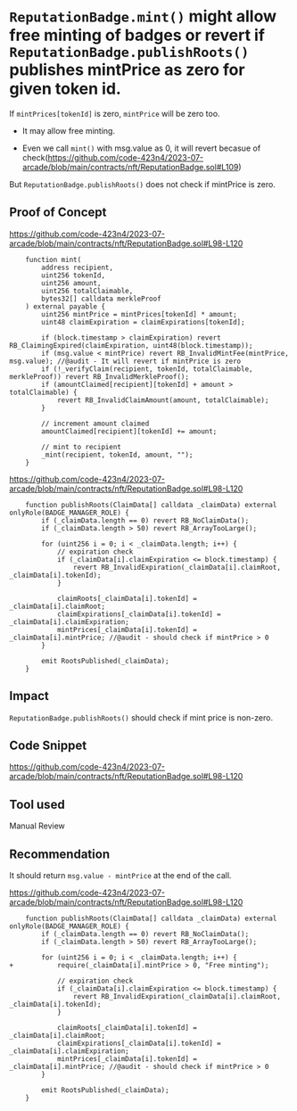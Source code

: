 # `ReputationBadge.mint()` might allow free minting of badges or revert if `ReputationBadge.publishRoots()` publishes mintPrice as zero for given token id.

If `mintPrices[tokenId]` is zero, `mintPrice` will be zero too.

- It may allow free minting.

- Even we call `mint()` with msg.value as 0, it will revert becasue of check(https://github.com/code-423n4/2023-07-arcade/blob/main/contracts/nft/ReputationBadge.sol#L109)

But `ReputationBadge.publishRoots()` does not check if mintPrice is zero.

## Proof of Concept 
https://github.com/code-423n4/2023-07-arcade/blob/main/contracts/nft/ReputationBadge.sol#L98-L120
```solidity
    function mint(
        address recipient,
        uint256 tokenId,
        uint256 amount,
        uint256 totalClaimable,
        bytes32[] calldata merkleProof
    ) external payable {
        uint256 mintPrice = mintPrices[tokenId] * amount;
        uint48 claimExpiration = claimExpirations[tokenId];

        if (block.timestamp > claimExpiration) revert RB_ClaimingExpired(claimExpiration, uint48(block.timestamp));
        if (msg.value < mintPrice) revert RB_InvalidMintFee(mintPrice, msg.value); //@audit - It will revert if mintPrice is zero
        if (!_verifyClaim(recipient, tokenId, totalClaimable, merkleProof)) revert RB_InvalidMerkleProof();
        if (amountClaimed[recipient][tokenId] + amount > totalClaimable) {
            revert RB_InvalidClaimAmount(amount, totalClaimable);
        }

        // increment amount claimed
        amountClaimed[recipient][tokenId] += amount;

        // mint to recipient
        _mint(recipient, tokenId, amount, "");
    }
```

https://github.com/code-423n4/2023-07-arcade/blob/main/contracts/nft/ReputationBadge.sol#L98-L120
```solidity
    function publishRoots(ClaimData[] calldata _claimData) external onlyRole(BADGE_MANAGER_ROLE) {
        if (_claimData.length == 0) revert RB_NoClaimData();
        if (_claimData.length > 50) revert RB_ArrayTooLarge();

        for (uint256 i = 0; i < _claimData.length; i++) {
            // expiration check
            if (_claimData[i].claimExpiration <= block.timestamp) {
                revert RB_InvalidExpiration(_claimData[i].claimRoot, _claimData[i].tokenId);
            }

            claimRoots[_claimData[i].tokenId] = _claimData[i].claimRoot;
            claimExpirations[_claimData[i].tokenId] = _claimData[i].claimExpiration;
            mintPrices[_claimData[i].tokenId] = _claimData[i].mintPrice; //@audit - should check if mintPrice > 0
        }

        emit RootsPublished(_claimData);
    }
```

## Impact
`ReputationBadge.publishRoots()` should check if mint price is non-zero.

## Code Snippet
https://github.com/code-423n4/2023-07-arcade/blob/main/contracts/nft/ReputationBadge.sol#L98-L120

## Tool used

Manual Review

## Recommendation
It should return `msg.value - mintPrice` at the end of the call.

https://github.com/code-423n4/2023-07-arcade/blob/main/contracts/nft/ReputationBadge.sol#L98-L120
```solidity
    function publishRoots(ClaimData[] calldata _claimData) external onlyRole(BADGE_MANAGER_ROLE) {
        if (_claimData.length == 0) revert RB_NoClaimData();
        if (_claimData.length > 50) revert RB_ArrayTooLarge();

        for (uint256 i = 0; i < _claimData.length; i++) {
+           require(_claimData[i].mintPrice > 0, "Free minting");

            // expiration check
            if (_claimData[i].claimExpiration <= block.timestamp) {
                revert RB_InvalidExpiration(_claimData[i].claimRoot, _claimData[i].tokenId);
            }

            claimRoots[_claimData[i].tokenId] = _claimData[i].claimRoot;
            claimExpirations[_claimData[i].tokenId] = _claimData[i].claimExpiration;
            mintPrices[_claimData[i].tokenId] = _claimData[i].mintPrice; //@audit - should check if mintPrice > 0
        }

        emit RootsPublished(_claimData);
    }
```